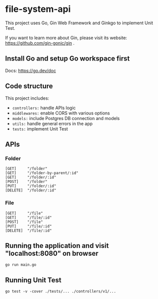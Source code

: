 # file-system-api 

This project uses Go, Gin Web Framework and Ginkgo to implement Unit Test.

If you want to learn more about Gin, please visit its website: https://github.com/gin-gonic/gin .

## Install Go and setup Go workspace first

Docs: https://go.dev/doc

## Code structure
This project includes:
- ```controllers:``` handle APIs logic
- ```middlewares:``` enable CORS with various options 
- ```models:``` include Postgres DB connection and models
- ```utils:``` handle general errors in the app
- ```tests:``` implement Unit Test

## APIs
### Folder
```
[GET]     "/folder"
[GET]     "/folder-by-parent/:id"
[GET]     "/folder/:id"
[POST]    "/folder"
[PUT]     "/folder/:id"
[DELETE]  "/folder/:id"
```
### File
```
[GET]     "/file"
[GET]     "/file/:id"
[POST]    "/file"
[PUT]     "/file/:id"
[DELETE]  "/file/:id"
```

## Running the application and visit "localhost:8080" on browser
```shell script
go run main.go
```

## Running Unit Test
```shell script
go test -v -cover ./tests/... ./controllers/v1/...
```



